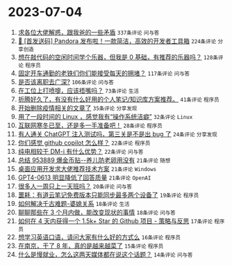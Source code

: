 # 2023-07-04

1. [求各位大佬解惑，跟我爸的一些矛盾](https://www.v2ex.com/t/953889) `337条评论` `问与答`
1. [🎁 [首发送码] Pandora 发布啦！一款简洁，高效的开发者工具箱](https://www.v2ex.com/t/953853) `224条评论` `分享创造`
1. [想在敲代码的空闲时间学个乐器，但我是 0 基础，有推荐的乐器吗？](https://www.v2ex.com/t/953887) `128条评论` `程序员`
1. [固定开车通勤的老铁们你们能接受每天的拥堵？](https://www.v2ex.com/t/953845) `117条评论` `问与答`
1. [是否该离职去广深?](https://www.v2ex.com/t/953916) `106条评论` `问与答`
1. [在工位上打喷嚏，应该捂嘴吗？](https://www.v2ex.com/t/953909) `73条评论` `生活`
1. [折腾好久了，有没有什么好用的个人笔记/知识库方案推荐。](https://www.v2ex.com/t/953991) `41条评论` `程序员`
1. [开始删除疫情相关的文章了](https://www.v2ex.com/t/953911) `35条评论` `分享发现`
1. [用了一段时间的 Linux ，感觉我有“操作系统洁癖”](https://www.v2ex.com/t/953897) `32条评论` `Linux`
1. [互联网寒冬已至，还是多一手准备吧！](https://www.v2ex.com/t/953903) `28条评论` `程序员`
1. [有人通关 ChatGPT 注入测试吗，第三关是不是出 bug 了](https://www.v2ex.com/t/954043) `24条评论` `分享发现`
1. [你们感觉 github copilot 怎么样？](https://www.v2ex.com/t/953968) `22条评论` `程序员`
1. [纯电相较于 DM-i 有什么优势？](https://www.v2ex.com/t/953863) `22条评论` `问与答`
1. [总结 953889 爆金币贴--养儿防老卵用没有](https://www.v2ex.com/t/953935) `21条评论` `随想`
1. [桌面应用开发求大佬推荐技术方案](https://www.v2ex.com/t/953895) `21条评论` `Windows`
1. [GPT4-0613 明显降低了回答质量](https://www.v2ex.com/t/953862) `21条评论` `OpenAI`
1. [很多人一周只上一天班吗？](https://www.v2ex.com/t/953860) `20条评论` `问与答`
1. [噩耗：有道云笔记免费版本只能同步最多两个设备了](https://www.v2ex.com/t/953969) `19条评论` `程序员`
1. [如何解决千古难题-婆媳关系](https://www.v2ex.com/t/953990) `18条评论` `生活`
1. [聊聊那些在 3 个月内做，能改变现状的事情](https://www.v2ex.com/t/953989) `18条评论` `问与答`
1. [如何在 4 天内获得一个 1.5k+ Star 的 Github 项目 - 策略与反思](https://www.v2ex.com/t/953960) `17条评论` `程序员`
1. [想学习英语口语，请问大家有什么好的方式么](https://www.v2ex.com/t/953857) `16条评论` `程序员`
1. [在南京，干了 8 年，真的是越来越菜了](https://www.v2ex.com/t/953971) `15条评论` `程序员`
1. [什么是慢就业，怎么这两天媒体都在说这个话题？](https://www.v2ex.com/t/954001) `14条评论` `问与答`
